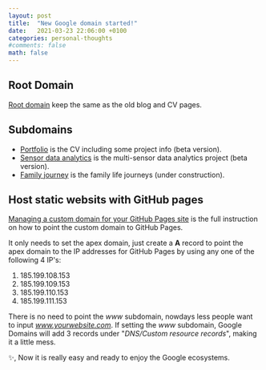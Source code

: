 ```yaml
---
layout: post
title:  "New Google domain started!"
date:   2021-03-23 22:06:00 +0100
categories: personal-thoughts
#comments: false
math: false
---
```


## Root Domain

[Root domain](https://plotsignal.com) keep the same as the old blog and CV pages.

## Subdomains
* [Portfolio](https://cv.plotsignal.com) is the CV including some project info (beta version).
* [Sensor data analytics](https://msensor.plotsignal.com) is the multi-sensor data analytics project (beta version). 
* [Family journey](https://yiru.plotsignal.com) is the family life journeys (under construction).

## Host static websits with GitHub pages
[Managing a custom domain for your GitHub Pages site](https://docs.github.com/en/github/working-with-github-pages/managing-a-custom-domain-for-your-github-pages-site#configuring-a-records-with-your-dns-provider) is the full instruction on how to point the custom domain to GitHub Pages.

It only needs to set the apex domain, just create a __A__ record to point the apex domain to the IP addresses for GitHub Pages by using any one of the following 4 IP's:

1. 185.199.108.153
1. 185.199.109.153
1. 185.199.110.153
1. 185.199.111.153

There is no need to point the *www* subdomain, nowdays less people want to input *www.yourwebsite.com*. If setting the _www_ subdomain, Google Domains will add 3 records under "_DNS/Custom resource records_", making it a little mess.

:sparkles:, Now it is really easy and ready to enjoy the Google ecosystems.
